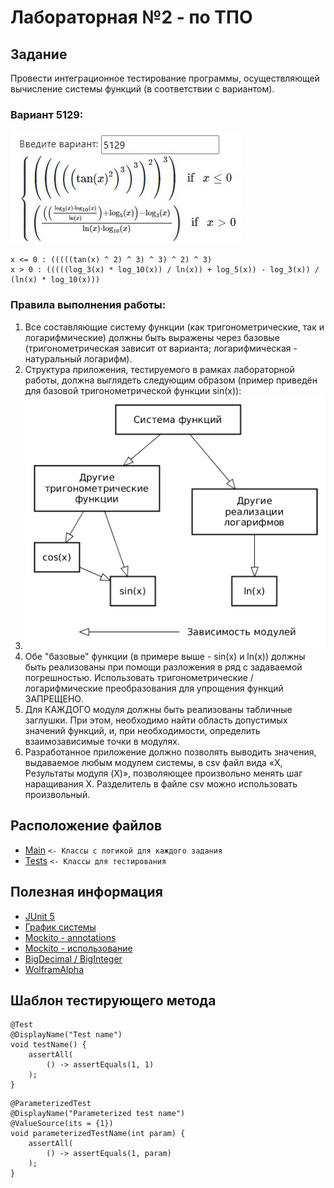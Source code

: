 # Лабораторная №2 - по ТПО 
## Задание
Провести интеграционное тестирование программы, осуществляющей вычисление системы функций (в соответствии с вариантом).

### Вариант 5129:

<img src="img/variant.jpg"/>

```
x <= 0 : (((((tan(x) ^ 2) ^ 3) ^ 3) ^ 2) ^ 3)
x > 0 : (((((log_3(x) * log_10(x)) / ln(x)) + log_5(x)) - log_3(x)) / (ln(x) * log_10(x)))
```

### Правила выполнения работы:
1. Все составляющие систему функции (как тригонометрические, так и логарифмические) должны быть выражены через базовые (тригонометрическая зависит от варианта; логарифмическая - натуральный логарифм). 
2. Структура приложения, тестируемого в рамках лабораторной работы, должна выглядеть следующим образом (пример приведён для базовой тригонометрической функции sin(x)):  
3. <img src="img/example.png"  alt=""/>
4. Обе "базовые" функции (в примере выше - sin(x) и ln(x)) должны быть реализованы при помощи разложения в ряд с задаваемой погрешностью. Использовать тригонометрические / логарифмические преобразования для упрощения функций ЗАПРЕЩЕНО. 
5. Для КАЖДОГО модуля должны быть реализованы табличные заглушки. При этом, необходимо найти область допустимых значений функций, и, при необходимости, определить взаимозависимые точки в модулях. 
6. Разработанное приложение должно позволять выводить значения, выдаваемое любым модулем системы, в сsv файл вида «X, Результаты модуля (X)», позволяющее произвольно менять шаг наращивания Х. Разделитель в файле csv можно использовать произвольный.

## Расположение файлов
+ [Main](./src/main/java/com/krivonosovandmarkov) `<- Классы с логикой для каждого задания`
+ [Tests](./src/test/java/com/krivonosovandmarkov) `<- Классы для тестирования`

## Полезная информация
+ [JUnit 5](https://www.baeldung.com/parameterized-tests-junit-5)
+ [График системы](https://www.desmos.com/calculator/pa0j2wg3wb)
+ [Mockito - annotations](https://www.baeldung.com/mockito-annotations)
+ [Mockito - использование](https://java-online.ru/junit-mockito.xhtml)
+ [BigDecimal / BigInteger](https://metanit.com/java/tutorial/12.2.php)
+ [WolframAlpha](https://www.wolframalpha.com/)

## Шаблон тестирующего метода
```
@Test
@DisplayName("Test name")
void testName() {
    assertAll(
        () -> assertEquals(1, 1)
    );
}
```

```
@ParameterizedTest
@DisplayName("Parameterized test name")
@ValueSource(its = {1})
void parameterizedTestName(int param) {
    assertAll(
        () -> assertEquals(1, param)
    );
}
```
